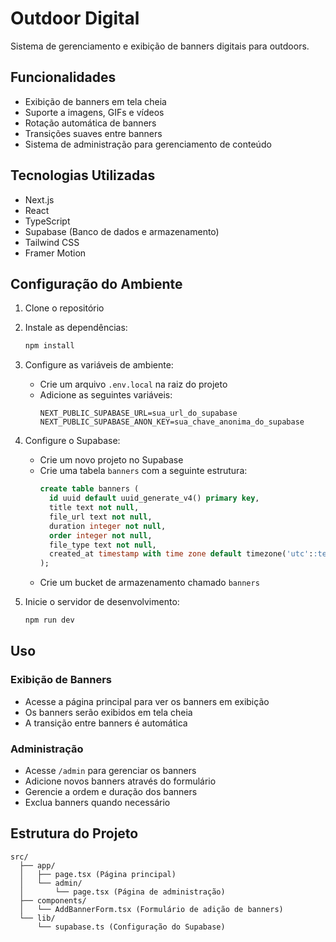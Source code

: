 # Outdoor Digital

Sistema de gerenciamento e exibição de banners digitais para outdoors.

## Funcionalidades

- Exibição de banners em tela cheia
- Suporte a imagens, GIFs e vídeos
- Rotação automática de banners
- Transições suaves entre banners
- Sistema de administração para gerenciamento de conteúdo

## Tecnologias Utilizadas

- Next.js
- React
- TypeScript
- Supabase (Banco de dados e armazenamento)
- Tailwind CSS
- Framer Motion

## Configuração do Ambiente

1. Clone o repositório
2. Instale as dependências:
   ```bash
   npm install
   ```

3. Configure as variáveis de ambiente:
   - Crie um arquivo `.env.local` na raiz do projeto
   - Adicione as seguintes variáveis:
     ```
     NEXT_PUBLIC_SUPABASE_URL=sua_url_do_supabase
     NEXT_PUBLIC_SUPABASE_ANON_KEY=sua_chave_anonima_do_supabase
     ```

4. Configure o Supabase:
   - Crie um novo projeto no Supabase
   - Crie uma tabela `banners` com a seguinte estrutura:
     ```sql
     create table banners (
       id uuid default uuid_generate_v4() primary key,
       title text not null,
       file_url text not null,
       duration integer not null,
       order integer not null,
       file_type text not null,
       created_at timestamp with time zone default timezone('utc'::text, now()) not null
     );
     ```
   - Crie um bucket de armazenamento chamado `banners`

5. Inicie o servidor de desenvolvimento:
   ```bash
   npm run dev
   ```

## Uso

### Exibição de Banners

- Acesse a página principal para ver os banners em exibição
- Os banners serão exibidos em tela cheia
- A transição entre banners é automática

### Administração

- Acesse `/admin` para gerenciar os banners
- Adicione novos banners através do formulário
- Gerencie a ordem e duração dos banners
- Exclua banners quando necessário

## Estrutura do Projeto

```
src/
  ├── app/
  │   ├── page.tsx (Página principal)
  │   └── admin/
  │       └── page.tsx (Página de administração)
  ├── components/
  │   └── AddBannerForm.tsx (Formulário de adição de banners)
  └── lib/
      └── supabase.ts (Configuração do Supabase)
``` 